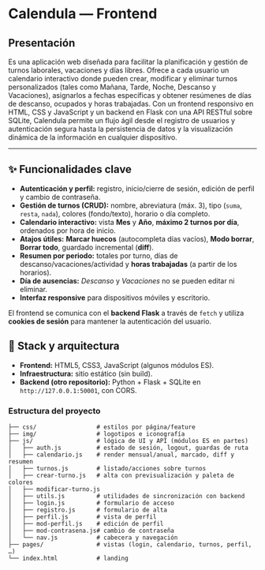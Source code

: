 # Calendula — Frontend

## Presentación
Es una aplicación web diseñada para facilitar la planificación y gestión de turnos laborales, vacaciones y días libres. Ofrece a cada usuario un calendario interactivo donde pueden crear, modificar y eliminar turnos personalizados (tales como Mañana, Tarde, Noche, Descanso y Vacaciones), asignarlos a fechas específicas y obtener resúmenes de días de descanso, ocupados y horas trabajadas. Con un frontend responsivo en HTML, CSS y JavaScript y un backend en Flask con una API RESTful sobre SQLite, Calendula permite un flujo ágil desde el registro de usuarios y autenticación segura hasta la persistencia de datos y la visualización dinámica de la información en cualquier dispositivo.

---

## ✨ Funcionalidades clave
- **Autenticación y perfil:** registro, inicio/cierre de sesión, edición de perfil y cambio de contraseña.
- **Gestión de turnos (CRUD):** nombre, abreviatura (máx. 3), tipo (`suma`, `resta`, `nada`), colores (fondo/texto), horario o día completo.
- **Calendario interactivo:** vista **Mes** y **Año**, **máximo 2 turnos por día**, ordenados por hora de inicio.
- **Atajos útiles:** **Marcar huecos** (autocompleta días vacíos), **Modo borrar**, **Borrar todo**, guardado incremental (**diff**).
- **Resumen por periodo:** totales por turno, días de descanso/vacaciones/actividad y **horas trabajadas** (a partir de los horarios).
- **Día de ausencias:** *Descanso* y *Vacaciones* no se pueden editar ni eliminar.
- **Interfaz responsive** para dispositivos móviles y escritorio.

El frontend se comunica con el **backend Flask** a través de `fetch` y utiliza **cookies de sesión** para mantener la autenticación del usuario.

## 🧱 Stack y arquitectura
- **Frontend:** HTML5, CSS3, JavaScript (algunos módulos ES).  
- **Infraestructura:** sitio estático (sin build).  
- **Backend (otro repositorio):** Python + Flask + SQLite  en `http://127.0.0.1:50001`, con CORS.

### Estructura del proyecto
```
├── css/                 # estilos por página/feature
├── img/                 # logotipos e iconografía
├── js/                  # lógica de UI y API (módulos ES en partes)
│   ├── auth.js          # estado de sesión, logout, guardas de ruta
│   ├── calendario.js    # render mensual/anual, marcado, diff y resumen
│   ├── turnos.js        # listado/acciones sobre turnos
│   ├── crear-turno.js   # alta con previsualización y paleta de colores
│   ├── modificar-turno.js
│   ├── utils.js         # utilidades de sincronización con backend
│   ├── login.js         # formulario de acceso
│   ├── registro.js      # formulario de alta
│   ├── perfil.js        # vista de perfil
│   ├── mod-perfil.js    # edición de perfil
│   ├── mod-contrasena.js# cambio de contraseña
│   └── nav.js           # cabecera y navegación
├── pages/               # vistas (login, calendario, turnos, perfil, …)
└── index.html           # landing
```

